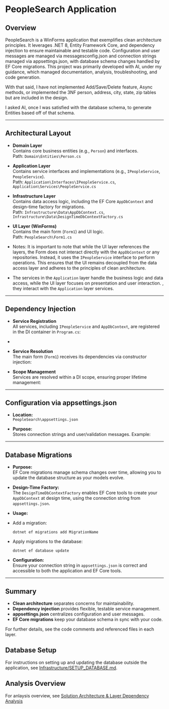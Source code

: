 # PeopleSearch Application

## Overview

PeopleSearch is a WinForms application that exemplifies clean architecture principles. It leverages .NET 8, Entity Framework Core, and dependency injection to ensure maintainable and testable code. Configuration and user messages are managed via messagesconfig.json and connection strings managed via appsettings.json, with database schema changes handled by EF Core migrations. This project was primarily developed with AI, under my guidance, which managed documentation, analysis, troubleshooting, and code generation.

With that said, I have not implemented Add/Save/Delete feature, Async methods, or implemented the 3NF person, address, city, state, zip tables but are included in the design.

I asked AI, once I was satisfied with the database schema, to generate Entities based off of that schema.

---

## Architectural Layout

- **Domain Layer**  
  Contains core business entities (e.g., `Person`) and interfaces.  
  Path: `Domain\Entities\Person.cs`

- **Application Layer**  
  Contains service interfaces and implementations (e.g., `IPeopleService`, `PeopleService`).  
  Path: `Application\Interfaces\IPeopleService.cs`, `Application\Services\PeopleService.cs`

- **Infrastructure Layer**  
  Contains data access logic, including the EF Core `AppDbContext` and design-time factory for migrations.  
  Path: `Infrastructure\Data\AppDbContext.cs`, `Infrastructure\Data\DesignTimeDbContextFactory.cs`

- **UI Layer (WinForms)**  
  Contains the main form (`Form1`) and UI logic.  
  Path: `PeopleSearch\Form1.cs`

- Notes:  It is important to note that while the UI layer references the layers, the Form does not interact
  directly with the `AppDbContext` or any repositories. Instead, it uses the `IPeopleService` interface to perform operations. This ensures that the UI remains decoupled from the data access layer and adheres to the principles of clean architecture. 
- The services in the `Application` layer handle the business logic and data access, while the UI layer focuses on presentation and user interaction.
, they interact with the `Application` layer services.

---

## Dependency Injection

- **Service Registration**  
  All services, including `IPeopleService` and `AppDbContext`, are registered in the DI container in `Program.cs`:

  
 
- 
- **Service Resolution**  
  The main form (`Form1`) receives its dependencies via constructor injection:

- **Scope Management**  
  Services are resolved within a DI scope, ensuring proper lifetime management:

---

## Configuration via appsettings.json

- **Location:**  
`PeopleSearch\appsettings.json`

- **Purpose:**  
Stores connection strings and user/validation messages. 
Example:

---

## Database Migrations

- **Purpose:**  
EF Core migrations manage schema changes over time, allowing you to update the database structure as your models evolve.

- **Design-Time Factory:**  
The `DesignTimeDbContextFactory` enables EF Core tools to create your `AppDbContext` at design time, using the connection string from `appsettings.json`.

- **Usage:**  
- Add a migration:
  ```
  dotnet ef migrations add MigrationName
  ```
- Apply migrations to the database:
  ```
  dotnet ef database update
  ```

- **Configuration:**  
Ensure your connection string in `appsettings.json` is correct and accessible to both the application and EF Core tools.

---

## Summary

- **Clean architecture** separates concerns for maintainability.
- **Dependency injection** provides flexible, testable service management.
- **appsettings.json** centralizes configuration and user messages.
- **EF Core migrations** keep your database schema in sync with your code.

For further details, see the code comments and referenced files in each layer.

## Database Setup

For instructions on setting up and updating the database outside the application, see [Infrastructure/SETUP_DATABASE.md](Infrastructure/SETUP_DATABASE.md).

## Analysis Overview
For anlaysis overview, see [Solution Architecture & Layer Dependency Analysis](PeopleSearch/AnalysisReadMe.md)




